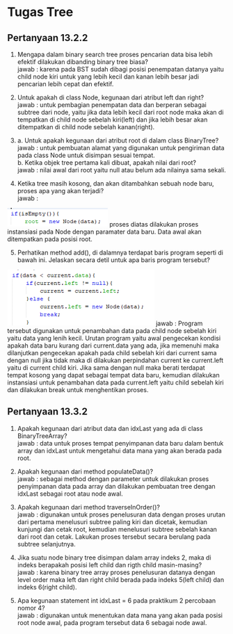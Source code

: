 # Tugas Tree
## Pertanyaan 13.2.2
1. Mengapa dalam binary search tree proses pencarian data bisa lebih efektif dilakukan dibanding binary tree biasa?     
jawab : karena pada BST sudah dibagi posisi penempatan datanya yaitu child node kiri untuk yang lebih kecil dan kanan lebih besar jadi pencarian lebih cepat dan efektif.

2.  Untuk apakah di class Node, kegunaan dari atribut left dan right?     
jawab : untuk pembagian penempatan data dan berperan sebagai subtree dari node, yaitu jika data lebih kecil dari root node maka akan di tempatkan di child node sebelah kiri(left) dan jika lebih besar akan ditempatkan di child node sebelah kanan(right).

3. a. Untuk apakah kegunaan dari atribut root di dalam class BinaryTree?       
jawab : untuk pembuatan alamat yang digunakan untuk pengiriman data pada class Node untuk disimpan sesuai tempat.     
b. Ketika objek tree pertama kali dibuat, apakah nilai dari root?      
jawab : nilai awal dari root yaitu null atau belum ada nilainya sama sekali.

4. Ketika tree masih kosong, dan akan ditambahkan sebuah node baru, proses apa yang
akan terjadi?        
jawab :          
<img src="13.2.2(nomor 4).png">         
proses diatas dilakukan proses instansiasi pada Node dengan paramater data baru. Data awal akan ditempatkan pada posisi root.

5. Perhatikan method add(), di dalamnya terdapat baris program seperti di bawah ini. Jelaskan secara detil untuk apa baris program tersebut?       
<img src="13.2.2(nomor 5).png">        
jawab : Program tersebut digunakan untuk penambahan data pada child node sebelah kiri yaitu data yang lenih kecil. Urutan program yaitu awal pengecekan kondisi apakah data baru kurang dari current.data yang ada, jika memenuhi maka dilanjutkan pengecekan apakah pada child sebelah kiri dari current sama dengan null jika tidak maka di dilakukan perpindahan current ke current.left yaitu di current child kiri. Jika sama dengan null maka berati terdapat tempat kosong yang dapat sebagai tempat data baru, kemudian dilakukan instansiasi untuk penambahan data pada current.left yaitu child sebelah kiri dan dilakukan break untuk menghentikan proses.

## Pertanyaan 13.3.2
1. Apakah kegunaan dari atribut data dan idxLast yang ada di class BinaryTreeArray?      
jawab : data untuk proses tempat penyimpanan data baru dalam bentuk array dan idxLast untuk mengetahui data mana yang akan berada pada root.

2. Apakah kegunaan dari method populateData()?     
jawab : sebagai method dengan parameter untuk dilakukan proses penyimpanan data pada array dan dilakukan pembuatan tree dengan idxLast sebagai root atau node awal.

3. Apakah kegunaan dari method traverseInOrder()?     
jawab : digunakan untuk proses penelusuran data dengan proses urutan dari pertama menelusuri subtree paling kiri dan dicetak, kemudian kunjungi dan cetak root, kemudian menelusuri subtree sebelah kanan dari root dan cetak. Lakukan proses tersebut secara berulang pada subtree selanjutnya.

4. Jika suatu node binary tree disimpan dalam array indeks 2, maka di indeks berapakah posisi left child dan rigth child masin-masing?     
jawab : karena binary tree array proses penelusuran datanya dengan level order maka left dan right child berada pada indeks 5(left child) dan indeks 6(right child).

5. Apa kegunaan statement int idxLast = 6 pada praktikum 2 percobaan nomor 4?    
jawab : digunakan untuk menentukan data mana yang akan pada posisi root node awal, pada program tersebut data 6 sebagai node awal.

